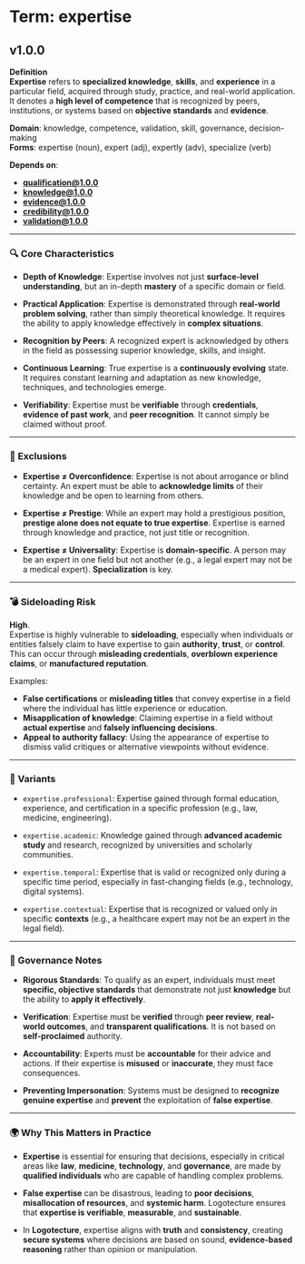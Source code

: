 # Term: expertise

## v1.0.0

**Definition**  
**Expertise** refers to **specialized knowledge**, **skills**, and **experience** in a particular field, acquired through study, practice, and real-world application. It denotes a **high level of competence** that is recognized by peers, institutions, or systems based on **objective standards** and **evidence**.

**Domain**: knowledge, competence, validation, skill, governance, decision-making  
**Forms**: expertise (noun), expert (adj), expertly (adv), specialize (verb)

**Depends on**:  
- **qualification@1.0.0**  
- **knowledge@1.0.0**  
- **evidence@1.0.0**  
- **credibility@1.0.0**  
- **validation@1.0.0**

---

### 🔍 Core Characteristics

- **Depth of Knowledge**: Expertise involves not just **surface-level understanding**, but an in-depth **mastery** of a specific domain or field.

- **Practical Application**: Expertise is demonstrated through **real-world problem solving**, rather than simply theoretical knowledge. It requires the ability to apply knowledge effectively in **complex situations**.

- **Recognition by Peers**: A recognized expert is acknowledged by others in the field as possessing superior knowledge, skills, and insight.

- **Continuous Learning**: True expertise is a **continuously evolving** state. It requires constant learning and adaptation as new knowledge, techniques, and technologies emerge.

- **Verifiability**: Expertise must be **verifiable** through **credentials**, **evidence of past work**, and **peer recognition**. It cannot simply be claimed without proof.

---

### 🚫 Exclusions

- **Expertise ≠ Overconfidence**: Expertise is not about arrogance or blind certainty. An expert must be able to **acknowledge limits** of their knowledge and be open to learning from others.

- **Expertise ≠ Prestige**: While an expert may hold a prestigious position, **prestige alone does not equate to true expertise**. Expertise is earned through knowledge and practice, not just title or recognition.

- **Expertise ≠ Universality**: Expertise is **domain-specific**. A person may be an expert in one field but not another (e.g., a legal expert may not be a medical expert). **Specialization** is key.

---

### 💣 Sideloading Risk

**High**.  
Expertise is highly vulnerable to **sideloading**, especially when individuals or entities falsely claim to have expertise to gain **authority**, **trust**, or **control**. This can occur through **misleading credentials**, **overblown experience claims**, or **manufactured reputation**.

Examples:
- **False certifications** or **misleading titles** that convey expertise in a field where the individual has little experience or education.
- **Misapplication of knowledge**: Claiming expertise in a field without **actual expertise** and **falsely influencing decisions**.
- **Appeal to authority fallacy**: Using the appearance of expertise to dismiss valid critiques or alternative viewpoints without evidence.

---

### 🔁 Variants

- `expertise.professional`: Expertise gained through formal education, experience, and certification in a specific profession (e.g., law, medicine, engineering).

- `expertise.academic`: Knowledge gained through **advanced academic study** and research, recognized by universities and scholarly communities.

- `expertise.temporal`: Expertise that is valid or recognized only during a specific time period, especially in fast-changing fields (e.g., technology, digital systems).

- `expertise.contextual`: Expertise that is recognized or valued only in specific **contexts** (e.g., a healthcare expert may not be an expert in the legal field).

---

### 🔐 Governance Notes

- **Rigorous Standards**: To qualify as an expert, individuals must meet **specific, objective standards** that demonstrate not just **knowledge** but the ability to **apply it effectively**.

- **Verification**: Expertise must be **verified** through **peer review**, **real-world outcomes**, and **transparent qualifications**. It is not based on **self-proclaimed** authority.

- **Accountability**: Experts must be **accountable** for their advice and actions. If their expertise is **misused** or **inaccurate**, they must face consequences.

- **Preventing Impersonation**: Systems must be designed to **recognize genuine expertise** and **prevent** the exploitation of **false expertise**.

---

### 🌍 Why This Matters in Practice

- **Expertise** is essential for ensuring that decisions, especially in critical areas like **law**, **medicine**, **technology**, and **governance**, are made by **qualified individuals** who are capable of handling complex problems.

- **False expertise** can be disastrous, leading to **poor decisions**, **misallocation of resources**, and **systemic harm**. Logotecture ensures that **expertise is verifiable**, **measurable**, and **sustainable**.

- In **Logotecture**, expertise aligns with **truth** and **consistency**, creating **secure systems** where decisions are based on sound, **evidence-based reasoning** rather than opinion or manipulation.
